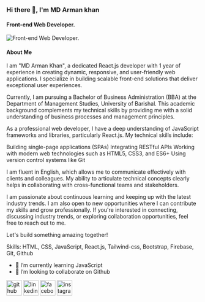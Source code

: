 ### Hi there 👋, I'm MD Arman khan
#### Front-end Web Developer.
![Front-end Web Developer.](https://scontent.fjsr8-1.fna.fbcdn.net/v/t39.30808-6/376676341_1571511376921146_439483363359605006_n.jpg?_nc_cat=104&ccb=1-7&_nc_sid=5f2048&_nc_eui2=AeEwG5GlmNv82guxwygVtE1_cIIoeDlDp0Jwgih4OUOnQjweUhCZkzVlYXmr4UiTfSZOX-hy0UGXh-fyWfyvycuP&_nc_ohc=T-3whARvwb4Q7kNvgHZrWFS&_nc_ht=scontent.fjsr8-1.fna&oh=00_AYBF-ttBdMiJFd_JSnajIfsaqaqL_m1RGVUAXTFjXE2brA&oe=664FA0F5)

#### About Me
I am "MD Arman Khan", a dedicated React.js developer with 1 year of experience in creating dynamic, responsive, and user-friendly web applications. I specialize in building scalable front-end solutions that deliver exceptional user experiences.

Currently, I am pursuing a Bachelor of Business Administration (BBA) at the Department of Management Studies, University of Barishal. This academic background complements my technical skills by providing me with a solid understanding of business processes and management principles.

As a professional web developer, I have a deep understanding of JavaScript frameworks and libraries, particularly React.js. My technical skills include:

  Building single-page applications (SPAs)
  Integrating RESTful APIs
  Working with modern web technologies such as HTML5, CSS3, and ES6+
  Using version control systems like Git

I am fluent in English, which allows me to communicate effectively with clients and colleagues. My ability to articulate technical concepts clearly helps in collaborating with cross-functional teams and stakeholders.

I am passionate about continuous learning and keeping up with the latest industry trends. I am also open to new opportunities where I can contribute my skills and grow professionally. If you're interested in connecting, discussing industry trends, or exploring collaboration opportunities, feel free to reach out to me.

Let's build something amazing together!

Skills: HTML, CSS, JavaScript, React.js, Tailwind-css, Bootstrap, Firebase, Git, Github

- 🌱 I’m currently learning JavaScript 
- 👯 I’m looking to collaborate on Github 


[<img src='https://cdn.jsdelivr.net/npm/simple-icons@3.0.1/icons/github.svg' alt='github' height='40'>](https://github.com/mdarmankhan6252)  [<img src='https://cdn.jsdelivr.net/npm/simple-icons@3.0.1/icons/linkedin.svg' alt='linkedin' height='40'>](https://www.linkedin.com/in/mdarmankhan6252/)  [<img src='https://cdn.jsdelivr.net/npm/simple-icons@3.0.1/icons/facebook.svg' alt='facebook' height='40'>](https://www.facebook.com/https://www.facebook.com/profile.php?id=100021868964533)  [<img src='https://cdn.jsdelivr.net/npm/simple-icons@3.0.1/icons/instagram.svg' alt='instagram' height='40'>](https://www.instagram.com/mdarmankhan6252/)  


